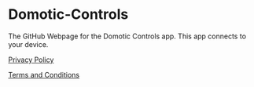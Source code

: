 # Domotic-Controls
The GitHub Webpage for the Domotic Controls app. This app connects to your device.

[Privacy Policy](Privacy%20Policy.md)

[Terms and Conditions](Terms%20and%20Conditions.md)
